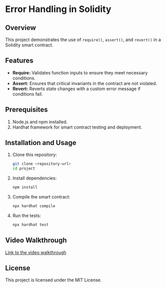 
# Error Handling in Solidity

## Overview
This project demonstrates the use of `require()`, `assert()`, and `revert()` in a Solidity smart contract.

## Features
- **Require:** Validates function inputs to ensure they meet necessary conditions.
- **Assert:** Ensures that critical invariants in the contract are not violated.
- **Revert:** Reverts state changes with a custom error message if conditions fail.

## Prerequisites
1. Node.js and npm installed.
2. Hardhat framework for smart contract testing and deployment.

## Installation and Usage

1. Clone this repository:
   ```bash
   git clone <repository-url>
   cd project
   ```

2. Install dependencies:
   ```bash
   npm install
   ```

3. Compile the smart contract:
   ```bash
   npx hardhat compile
   ```

4. Run the tests:
   ```bash
   npx hardhat test
   ```

## Video Walkthrough
[Link to the video walkthrough]()

## License
This project is licensed under the MIT License.
